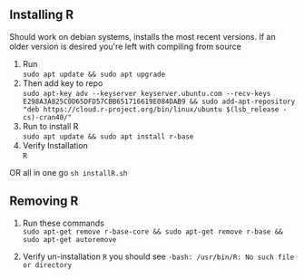## Installing R

Should work on debian systems, installs the most recent versions. If an older version is desired you're left with compiling from source

1. Run  
`sudo apt update && sudo apt upgrade`
2. Then  add key to repo  
`sudo apt-key adv --keyserver keyserver.ubuntu.com --recv-keys E298A3A825C0D65DFD57CBB651716619E084DAB9 &&
sudo add-apt-repository "deb https://cloud.r-project.org/bin/linux/ubuntu $(lsb_release -cs)-cran40/"`
3. Run to install R  
`sudo apt update && sudo apt install r-base`
4. Verify Installation  
`R`

OR all in one go `sh installR.sh` 

## Removing R

1. Run these commands  
`sudo apt-get remove r-base-core &&
sudo apt-get remove r-base &&
sudo apt-get autoremove`

2. Verify un-installation
`R`
you should see `-bash: /usr/bin/R: No such file or directory`
